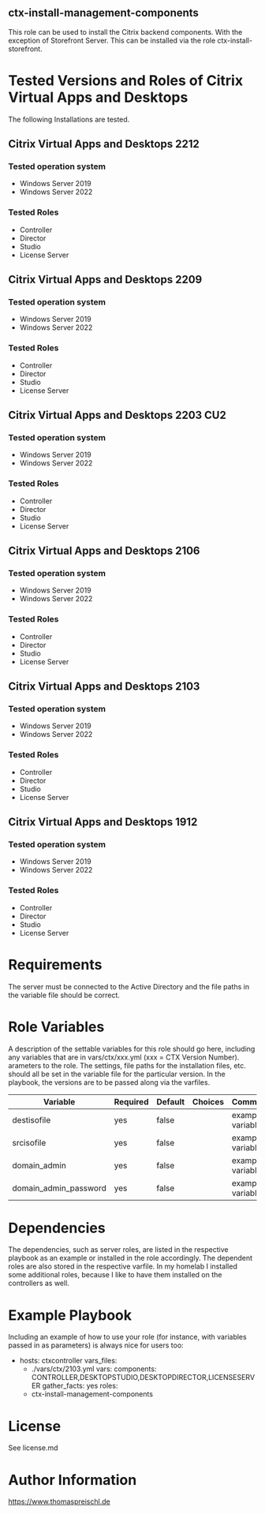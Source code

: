 ## ctx-install-management-components


This role can be used to install the Citrix backend components. With the exception of Storefront Server. This can be installed via the role ctx-install-storefront.


# Tested Versions and Roles of Citrix Virtual Apps and Desktops

The following Installations are tested.

## Citrix Virtual Apps and Desktops 2212

### Tested operation system
- Windows Server 2019
- Windows Server 2022

### Tested Roles
- Controller
- Director
- Studio
- License Server


## Citrix Virtual Apps and Desktops 2209

### Tested operation system
- Windows Server 2019
- Windows Server 2022

### Tested Roles
- Controller
- Director
- Studio
- License Server

## Citrix Virtual Apps and Desktops 2203 CU2

### Tested operation system
- Windows Server 2019
- Windows Server 2022

### Tested Roles
- Controller
- Director
- Studio
- License Server

## Citrix Virtual Apps and Desktops 2106

### Tested operation system
- Windows Server 2019
- Windows Server 2022

### Tested Roles
- Controller
- Director
- Studio
- License Server


## Citrix Virtual Apps and Desktops 2103

### Tested operation system
- Windows Server 2019
- Windows Server 2022

### Tested Roles
- Controller
- Director
- Studio
- License Server


## Citrix Virtual Apps and Desktops 1912

### Tested operation system
- Windows Server 2019
- Windows Server 2022

### Tested Roles
- Controller
- Director
- Studio
- License Server


# Requirements


The server must be connected to the Active Directory and the file paths in the variable file should be correct.

# Role Variables

A description of the settable variables for this role should go here, including any variables that are in vars/ctx/xxx.yml (xxx = CTX Version Number). arameters to the role.
The settings, file paths for the installation files, etc. should all be set in the variable file for the particular version. In the playbook, the versions are to be passed along via the varfiles.

| Variable                | Required | Default | Choices                   | Comments                                 |
|-------------------------|----------|---------|---------------------------|------------------------------------------|
| destisofile             | yes      | false   |                           | example variable                         |
| srcisofile              | yes      | false   |                           | example variable                         |
| domain_admin            | yes      | false   |                           | example variable                         |
| domain_admin_password   | yes      | false   |                           | example variable                         |


# Dependencies

The dependencies, such as server roles, are listed in the respective playbook as an example or installed in the role accordingly. The dependent roles are also stored in the respective varfile.
In my homelab I installed some additional roles, because I like to have them installed on the controllers as well.

# Example Playbook

Including an example of how to use your role (for instance, with variables passed in as parameters) is always nice for users too:


- hosts: ctxcontroller
  vars_files:
    - ./vars/ctx/2103.yml
  vars:
    components: CONTROLLER,DESKTOPSTUDIO,DESKTOPDIRECTOR,LICENSESERVER
  gather_facts: yes
  roles:
    - ctx-install-management-components


# License

See license.md

# Author Information


https://www.thomaspreischl.de